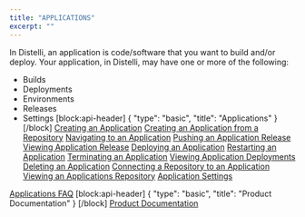 ```yaml
---
title: "APPLICATIONS"
excerpt: ""
---
```

In Distelli, an application is code/software that you want to build and/or deploy. Your application, in Distelli, may have one or more of the following:
- Builds
- Deployments
- Environments
- Releases
- Settings
[block:api-header]
{
  "type": "basic",
  "title": "Applications"
}
[/block]
[Creating an Application](doc:creating-an-application-1)
[Creating an Application from a Repository](doc:creating-an-application-from-a-repository)
[Navigating to an Application](doc:navigating-to-an-application) 
[Pushing an Application Release](doc:pushing-an-application-release)
[Viewing Application Release](doc:viewing-application-release)
[Deploying an Application](doc:deploying-an-application-1) 
[Restarting an Application](doc:restarting-an-application) 
[Terminating an Application](doc:terminating-an-application-1) 
[Viewing Application Deployments](doc:viewing-application-deployments) 
[Deleting an Application](doc:deleting-an-application) 
[Connecting a Repository to an Application](doc:connecting-a-repository-to-an-application)
[Viewing an Applications Repository](doc:viewing-an-applications-repository) 
[Application Settings](doc:application-settings)  

[Applications FAQ](doc:applications-faq) 
[block:api-header]
{
  "type": "basic",
  "title": "Product Documentation"
}
[/block]
[Product Documentation](doc:product-documentation-index)